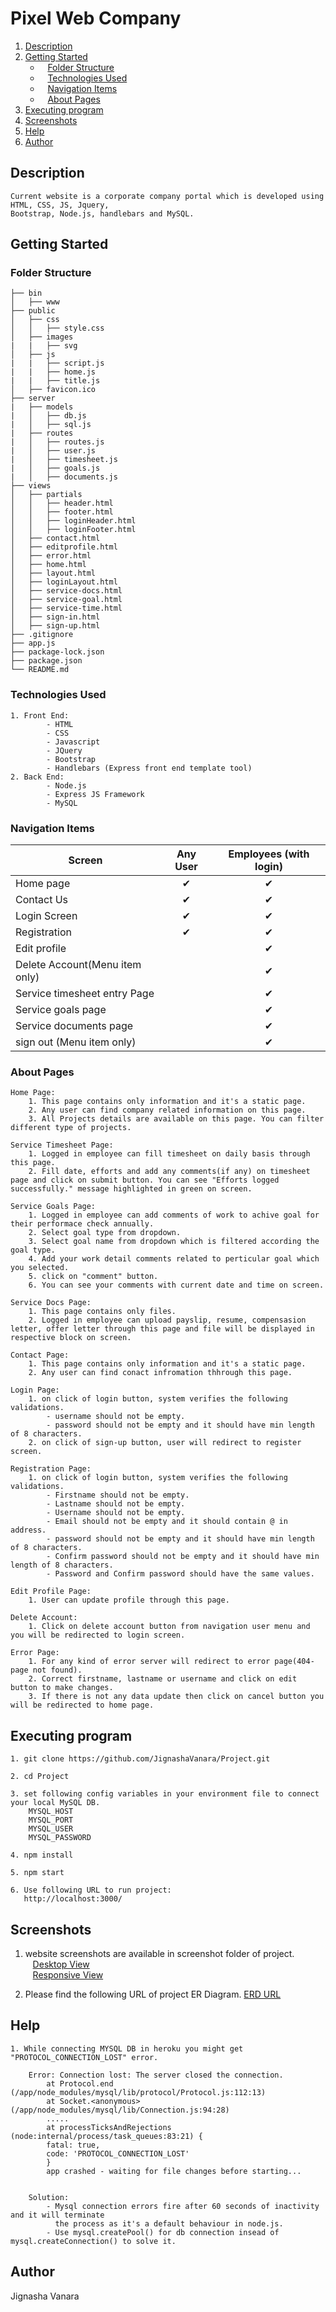 # Pixel Web Company

1. [Description](#description) <br/>
2. [Getting Started](#getting-started) <br/>
    - &nbsp;&nbsp;&nbsp;[Folder Structure](#folder-structure)<br/>
    - &nbsp;&nbsp;&nbsp;[Technologies Used](#technologies-used)<br/>
    - &nbsp;&nbsp;&nbsp;[Navigation Items](#navigation-items)<br/>
    - &nbsp;&nbsp;&nbsp;[About Pages](#about-pages)<br/>
3. [Executing program](#executing-program) <br/>
4. [Screenshots](#screenshots) <br/>
5. [Help](#help) <br/>
6. [Author](#author) <br/>


## Description
    Current website is a corporate company portal which is developed using HTML, CSS, JS, Jquery, 
    Bootstrap, Node.js, handlebars and MySQL. 

## Getting Started

### Folder Structure
    ├── bin
    │   ├── www
    ├── public
    │   ├── css
    │   │   ├── style.css
    │   ├── images
    |   |   ├── svg
    │   ├── js
    |   |   ├── script.js
    |   |   ├── home.js
    |   |   ├── title.js
    │   ├── favicon.ico
    ├── server
    |   ├── models
    |   │   ├── db.js
    |   │   ├── sql.js
    |   ├── routes
    |   │   ├── routes.js
    |   │   ├── user.js
    |   │   ├── timesheet.js
    |   │   ├── goals.js
    |   │   ├── documents.js
    ├── views
    │   ├── partials
    │   │   ├── header.html
    │   │   ├── footer.html
    │   │   ├── loginHeader.html
    │   │   ├── loginFooter.html
    │   ├── contact.html
    │   ├── editprofile.html
    │   ├── error.html
    │   ├── home.html
    │   ├── layout.html
    │   ├── loginLayout.html
    │   ├── service-docs.html
    │   ├── service-goal.html
    │   ├── service-time.html
    │   ├── sign-in.html
    │   ├── sign-up.html
    ├── .gitignore
    ├── app.js
    ├── package-lock.json 
    ├── package.json
    └── README.md
     
### Technologies Used
    
    1. Front End:
            - HTML
            - CSS
            - Javascript
            - JQuery
            - Bootstrap
            - Handlebars (Express front end template tool)
    2. Back End:
            - Node.js 
            - Express JS Framework
            - MySQL
            
       
### Navigation Items

| Screen                        |         Any User          |  Employees (with login)  |
|-------------------------------|:-------------------------:|:------------------------:|
| Home page                     |            ✔              |            ✔             |
| Contact Us                    |            ✔              |            ✔             |
| Login Screen                  |            ✔              |            ✔             |
| Registration                  |            ✔              |            ✔             |
| Edit profile                  |                           |            ✔             |
| Delete Account(Menu item only)|                           |            ✔             |
| Service timesheet entry Page  |                           |            ✔             |
| Service goals page            |                           |            ✔             |
| Service documents page        |                           |            ✔             |
| sign out (Menu item only)     |                           |            ✔             |


### About Pages 

    Home Page:
        1. This page contains only information and it's a static page.
        2. Any user can find company related information on this page.
        3. All Projects details are available on this page. You can filter different type of projects.

    Service Timesheet Page:
        1. Logged in employee can fill timesheet on daily basis through this page.
        2. Fill date, efforts and add any comments(if any) on timesheet page and click on submit button. You can see "Efforts logged successfully." message highlighted in green on screen.

    Service Goals Page:
        1. Logged in employee can add comments of work to achive goal for their performace check annually.
        2. Select goal type from dropdown.
        3. Select goal name from dropdown which is filtered according the goal type.
        4. Add your work detail comments related to perticular goal which you selected.
        5. click on "comment" button.
        6. You can see your comments with current date and time on screen.

    Service Docs Page:
        1. This page contains only files.
        2. Logged in employee can upload payslip, resume, compensasion letter, offer letter through this page and file will be displayed in respective block on screen.

    Contact Page:
        1. This page contains only information and it's a static page.
        2. Any user can find conact infromation thhrough this page.

    Login Page:
        1. on click of login button, system verifies the following validations.
            - username should not be empty.
            - password should not be empty and it should have min length of 8 characters.
        2. on click of sign-up button, user will redirect to register screen.

    Registration Page:
        1. on click of login button, system verifies the following validations.
            - Firstname should not be empty.
            - Lastname should not be empty.
            - Username should not be empty.
            - Email should not be empty and it should contain @ in address.
            - password should not be empty and it should have min length of 8 characters.
            - Confirm password should not be empty and it should have min length of 8 characters.
            - Password and Confirm password should have the same values.

    Edit Profile Page:
        1. User can update profile through this page.

    Delete Account:
        1. Click on delete account button from navigation user menu and you will be redirected to login screen.

    Error Page:
        1. For any kind of error server will redirect to error page(404-page not found).
        2. Correct firstname, lastname or username and click on edit button to make changes.
        3. If there is not any data update then click on cancel button you will be redirected to home page.

## Executing program

    1. git clone https://github.com/JignashaVanara/Project.git
    
    2. cd Project
    
    3. set following config variables in your environment file to connect your local MySQL DB.
        MYSQL_HOST
        MYSQL_PORT
        MYSQL_USER
        MYSQL_PASSWORD
        
    4. npm install
    
    5. npm start
    
    6. Use following URL to run project: 
       http://localhost:3000/

## Screenshots

1. website screenshots are available in screenshot folder of project. <br/>
        &nbsp;&nbsp;&nbsp;[Desktop View](https://github.com/JignashaVanara/Project/tree/master/screenshots/desktopView)<br/>
        &nbsp;&nbsp;&nbsp;[Responsive View](https://github.com/JignashaVanara/Project/tree/master/screenshots/responsiveView)<br/>

2. Please find the following URL of project ER Diagram.
        [ERD URL](https://github.com/JignashaVanara/Project/tree/master/screenshots/ERD)

## Help
    1. While connecting MYSQL DB in heroku you might get "PROTOCOL_CONNECTION_LOST" error.
        
        Error: Connection lost: The server closed the connection.
            at Protocol.end (/app/node_modules/mysql/lib/protocol/Protocol.js:112:13)
            at Socket.<anonymous> (/app/node_modules/mysql/lib/Connection.js:94:28)
            .....
            at processTicksAndRejections (node:internal/process/task_queues:83:21) {
            fatal: true,
            code: 'PROTOCOL_CONNECTION_LOST'
            }
            app crashed - waiting for file changes before starting...


        Solution: 
            - Mysql connection errors fire after 60 seconds of inactivity and it will terminate
              the process as it's a default behaviour in node.js.
            - Use mysql.createPool() for db connection insead of mysql.createConnection() to solve it.

## Author
Jignasha Vanara
